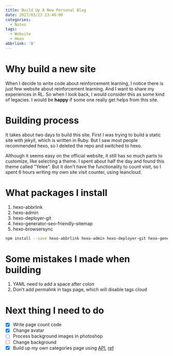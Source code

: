 ```yaml
---
title: Build Up A New Personal Blog
date: 2017/03/23 23:40:00
categories:
  - Notes
tags:
  - Website
  - Hexo
abbrlink: '0'
---
```


# Why build a new site

When I decide to write code about reinforcement learning, I notice there is just few website about reinforcement learning. And I want to share my experiences in RL. So when I look back, I would consider this as some kind of legacies. I would be **happy** if some one really get helps from this site.

<!--more-->

# Building process

It takes about two days to build this site. First I was trying to build a static site with jekyll, which is written in Ruby. But I saw most people recommended hexo, so I deleted the repo and switched to hexo.

Although it seems easy on the official website, it still has so much parts to customize, like selecting a theme. I spent about half the day and found this theme called "Yelee". But it don't have the functionality to count visit, so I spent 6 hours writing my own site visit counter, using leancloud.

# What packages I install

1. hexo-abbrlink
2. hexo-admin
3. hexo-deployer-git
4. hexo-generator-seo-friendly-sitemap
5. hexo-browsersync

```bash
npm install --save hexo-abbrlink hexo-admin hexo-deployer-git hexo-generator-seo-friendly-sitemap hexo-browsersync
```

# Some mistakes I made when building

1. YAML need to add a space after colon
2. Don't add permalink in tags page, which will disable tags cloud

# Next thing I need to do

- [x] Write page count code
- [x] Change avatar
- [ ] Process background images in photoshop
- [ ] Change background
- [x] Build up my own categories page using [API](https://hexo.io/zh-cn/docs/helpers.html#list-categories), [ref](http://moxfive.xyz/2015/10/25/hexo-tag-cloud/)
